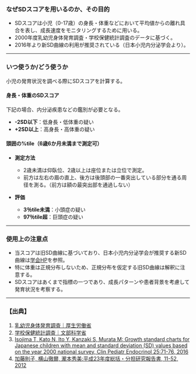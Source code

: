 ### なぜSDスコアを用いるのか、その目的

- SDスコアは小児（0-17歳）の身長・体重などにおいて平均値からの離れ具合を表し、成長速度をモニタリングするために用いる。
- 2000年度乳幼児身体発育調査・学校保健統計調査のデータに基づく。
- 2016年より新SD曲線の利用が推奨されている（日本小児内分泌学会より）。

---

### いつ使うか/どう使うか

小児の発育状況を調べる際にSDスコアを計算する。

#### 身長・体重のSDスコア
下記の場合、内分泌疾患などの鑑別が必要となる。

- **-2SD以下**：低身長・低体重の疑い  
- **+2SD以上**：高身長・高体重の疑い  

#### 頭囲の%tile（6歳6か月未満まで測定可）

- **測定方法**  
  - 2歳未満は仰臥位、2歳以上は座位または立位で測定。  
  - 前方は左右の眉の直上、後方は後頭部の一番突出している部分を通る周径を測る。（前方は額の最突出部を通過しない）

- **評価**  
  - **3％tile未満**：小頭症の疑い  
  - **97％tile超**：巨頭症の疑い  

---

### 使用上の注意点

- 当スコアは旧SD曲線に基づいており、日本小児内分泌学会が推奨する新SD曲線は[学会HP](http://jspe.umin.jp/medical/taikaku.html)を参照。
- 特に体重は正規分布しないため、正規分布を仮定する旧SD曲線は解釈に注意する。
- SDスコアはあくまで指標の一つであり、成長パターンや患者背景を考慮して発育状況を考察する。

---

### 【出典】

1. [乳幼児身体発育調査｜厚生労働省](https://www.mhlw.go.jp/toukei/list/73-22.html)
2. [学校保健統計調査｜文部科学省](https://www.mext.go.jp/b_menu/toukei/chousa05/hoken/1268826.htm)
3. [Isojima T, Kato N, Ito Y, Kanzaki S, Murata M: Growth standard charts for Japanese children with mean and standard deviation (SD) values based on the year 2000 national survey, Clin Pediatr Endocrinol 25:71-76, 2016](https://pmc.ncbi.nlm.nih.gov/articles/PMC4860518/)
4. [加藤則子, 横山徹爾, 瀧本秀美:平成23年度総括・分担研究報告書, 11-52, 2012](https://www.niph.go.jp/soshiki/07shougai/hatsuiku/houkoku120617.pdf)

